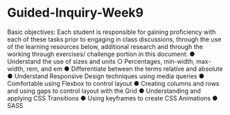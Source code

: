 # Guided-Inquiry-Week9
Basic objectives: Each student is responsible for gaining proficiency with each of these tasks prior to  engaging in class discussions, through the use of the learning resources below, additional research and  through the working through exercises/ challenge portion in this document: ● Understand the use of sizes and units ○ Percentages, min-width, max-width, rem, and em ● Differentiate between the terms relative and absolute ● Understand Responsive Design techniques using media queries ● Comfortable using Flexbox to control layout ● Creating columns and rows and using gaps to control layout with the Grid ● Understanding and applying CSS Transitions ● Using keyframes to create CSS Animations ● SASS
